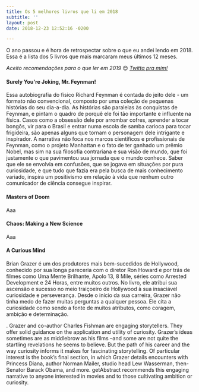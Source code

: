 ```yaml
---
title: Os 5 melhores livros que li em 2018
subtitle: ''
layout: post
date: 2018-12-23 12:52:16 -0200

---
```

O ano passou e é hora de retrospectar sobre o que eu andei lendo em 2018. Essa é a lista dos 5 livros que mais marcaram meus últimos 12 meses.

_Aceito recomendações para o que ler em 2019_ 😊 [_Twitta pra mim!_](https://twitter.com/jpfaraco)

#### Surely You're Joking, Mr. Feynman!

Essa autobiografia do físico Richard Feynman é contada do jeito dele - um formato não convencional, composto por uma coleção de pequenas histórias do seu dia-a-dia. As histórias são paralelas às conquistas de Feynman, e pintam o quadro de porquê ele foi tão importante e influente na física. Casos como a obsessão dele por arrombar cofres, aprender a tocar bongôs, vir para o Brasil e entrar numa escola de samba carioca para tocar frigideira, são apenas alguns que tornam o personagem dele intrigante e inspirador. A narrativa não foca nos marcos científicos e profissionais de Feynman, como o projeto Manhattan e o fato de ter ganhado um prêmio Nobel, mas sim na sua filosofia contrariana e sua visão de mundo, que foi justamente o que pavimentou sua jornada que o mundo conhece. Saber que ele se envolvia em confusões, que se jogava em situações por pura curiosidade, e que tudo que fazia era pela busca de mais conhecimento variado, inspira um positivismo em relação à vida que nenhum outro comunicador de ciência consegue inspirar. 

#### Masters of Doom

Aaa

#### Chaos: Making a New Science

Aaa

#### A Curious Mind

Brian Grazer é um dos produtores mais bem-sucedidos de Hollywood, conhecido por sua longa pareceria com o diretor Ron Howard e por trás de filmes como Uma Mente Brilhante, Apolo 13, 8 Mile, séries como Arrested Development e 24 Horas, entre muitos outros. No livro, ele atribui sua ascensão e sucesso no meio traiçoeiro de Hollywood à sua insaciável curiosidade e perseverança. Desde o início da sua carreira, Grazer não tinha medo de fazer muitas perguntas a qualquer pessoa. Ele cita a curiosidade como sendo a fonte de muitos atributos, como coragem, ambição e determinação. 

. Grazer and co-author Charles Fishman are engaging storytellers. They offer solid guidance on the application and utility of curiosity. Grazer’s ideas sometimes are as middlebrow as his films –and some are not quite the startling revelations he seems to believe. But the path of his career and the way curiosity informs it makes for fascinating storytelling. Of particular interest is the book’s final section, in which Grazer details encounters with Princess Diana, author Norman Mailer, studio head Lew Wasserman, then-Senator Barack Obama, and more. getAbstract recommends this engaging narrative to anyone interested in movies and to those cultivating ambition or curiosity.